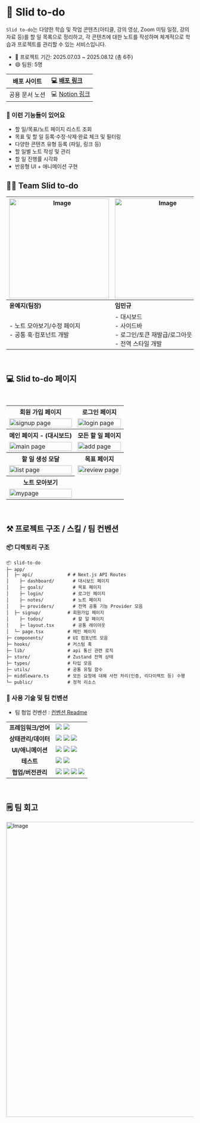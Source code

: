 # 🎯 Slid to-do


`Slid to-do`는 다양한 학습 및 작업 콘텐츠(아티클, 강의 영상, Zoom 미팅 일정, 강의 자료 등)를 할 일 목록으로 정리하고, 각 콘텐츠에 대한 노트를 작성하며 체계적으로 학습과 프로젝트를 관리할 수 있는 서비스입니다.

- 📅 프로젝트 기간: 2025.07.03 ~ 2025.08.12 (총 6주)
- 😄 팀원: 5명

| 배포 사이트 |                                    💻 [배포 링크](https://slid-to-do-fe.vercel.app/)                                     |
| :-------: | :---- |
|   공용 문서 노션    | 💻 [Notion 링크](https://mewing-halloumi-584.notion.site/Team-7-Project-Workspace-22261be3ce85802badebf9804fd30fdd?pvs=74) |

### 📝 이런 기능들이 있어요

- 할 일/목표/노트 페이지 리스트 조회
- 목표 및 할 일 등록·수정·삭제·완료 체크 및 필터링
- 다양한 콘텐츠 유형 등록 (파일, 링크 등)
- 할 일별 노트 작성 및 관리
- 할 일 진행률 시각화
- 반응형 UI + 애니메이션 구현


## 🤝🏻 Team Slid to-do

| <img width="268" alt="Image" src="https://github.com/user-attachments/assets/e73b4f54-fd73-46ba-ac71-22bee63dfae1" /> | <img width="268" alt="Image" src="https://github.com/user-attachments/assets/293f6f22-4d36-420a-979a-be79dc86d6d6" /> | <img width="268" alt="Image" src="https://github.com/user-attachments/assets/53b9b249-a2cc-49bc-9979-a39492874504" /> | <img width="268" alt="Image" src="https://github.com/user-attachments/assets/fb2046a9-e8a9-420a-a011-181ff6f33fcd" /> | <img width="268" alt="Image" src="https://github.com/user-attachments/assets/b8da23a4-6a04-492d-9efd-53a524f945d7" /> |
| --------------------------------------------------------------------------------------------------------------------- | --------------------------------------------------------------------------------------------------------------------- | --------------------------------------------------------------------------------------------------------------------- | --------------------------------------------------------------------------------------------------------------------- | --------------------------------------------------------------------------------------------------------------------- |
| **윤예지(팀장)**                                                                                                      | **임민규**                                                                                                            | **노주영**                                                                                                            | **정유하**                                                                                                            | **박솔미**                                                                                                            |
| - 노트 모아보기/수정 페이지<br /> - 공통 훅·컴포넌트 개발                                                             | - 대시보드<br />- 사이드바<br />- 로그인/토큰 재발급/로그아웃<br />- 전역 스타일 개발                                 | - 할 일 페이지<br />- 할 일 생성모달<br />- 모달 커스텀 훅<br /> - 공통 컴포넌트 개발                                 | - 목표 페이지<br />- 노트 작성 페이지<br />- 무한스크롤 훅<br />- 공통 컴포넌트 개발                                  | - 로그인/회원가입 페이지<br />- 커스텀 훅<br />- 공통 컴포넌트 개발                                                   |

<br/>

## 💻 Slid to-do 페이지

<table>	
	<tr>
			</tr>
 <tr>
    <th>
      회원 가입 페이지
    </th>
    <th>
      로그인 페이지
    </th>
  </tr>
  <tr>
    <td>
      <img src="https://github.com/user-attachments/assets/e2f27a3b-dd1f-4d93-8fde-0a06c7f77c3e"  alt="signup page" width = 100% >
    </td>
    <td>
      <img src="https://github.com/user-attachments/assets/59b0c486-d46f-4369-8239-465c302a6eb4" alt="login page" width = 100%>
    </td>
   </tr> 
  <tr>
    <th>
      메인 페이지 - (대시보드)
    </th>
    <th>
      모든 할 일 페이지
    </th>
  </tr>
  <tr>
    <td>
      <img src="https://github.com/user-attachments/assets/f5d6b998-ae2f-4f18-88d5-4303bbb7a2a1"  alt="main page" width = 100%>
    </td>
    <td>
      <img src="https://github.com/user-attachments/assets/1ad1a771-f499-48a7-8ef4-4e79c7af856c" alt="add page" width = 100%>
    </td>
   </tr>
   <tr>
    <th>
      할 일 생성 모달 
    </th> 
    <th>
      목표 페이지
    </th>
  </tr>
  <tr>
    <td>
      <img src="https://mewing-halloumi-584.notion.site/image/attachment%3Aebffe53c-7f9b-48ba-bd60-2909e03541f4%3A%E1%84%89%E1%85%B3%E1%84%8F%E1%85%B3%E1%84%85%E1%85%B5%E1%86%AB%E1%84%89%E1%85%A3%E1%86%BA_2025-08-14_%E1%84%8B%E1%85%A9%E1%84%92%E1%85%AE_12.10.30.png?table=block&id=24f61be3-ce85-80be-90f4-de7d80df8b30&spaceId=9e462b86-d673-41b8-b0db-505560448103&width=800&userId=&cache=v2" alt="list page" width = 100%>
    </td>
    <td>
      <img src="https://mewing-halloumi-584.notion.site/image/attachment%3Ac3ae7f7e-427b-4254-a3b8-e21ad533b145%3A%E1%84%89%E1%85%B3%E1%84%8F%E1%85%B3%E1%84%85%E1%85%B5%E1%86%AB%E1%84%89%E1%85%A3%E1%86%BA_2025-08-14_%E1%84%8B%E1%85%A9%E1%84%92%E1%85%AE_12.13.10.png?table=block&id=24f61be3-ce85-8011-91ad-d242b04a5ff7&spaceId=9e462b86-d673-41b8-b0db-505560448103&width=800&userId=&cache=v2" alt="review page" width = 100%>
    </td>
  </tr> 
  <tr>
   <th>
      노트 모아보기
    </th>
  </tr>
  <tr>  
	<td>
      <img src="https://mewing-halloumi-584.notion.site/image/attachment%3Ac3ae7f7e-427b-4254-a3b8-e21ad533b145%3A%E1%84%89%E1%85%B3%E1%84%8F%E1%85%B3%E1%84%85%E1%85%B5%E1%86%AB%E1%84%89%E1%85%A3%E1%86%BA_2025-08-14_%E1%84%8B%E1%85%A9%E1%84%92%E1%85%AE_12.13.10.png?table=block&id=24f61be3-ce85-8011-91ad-d242b04a5ff7&spaceId=9e462b86-d673-41b8-b0db-505560448103&width=800&userId=&cache=v2" alt="mypage" width = 100%>
    </td
  </tr>
      <br/>
</table>	

<br/>

## ⚒️ 프로젝트 구조 / 스킬 / 팀 컨벤션


### 📦 디렉토리 구조

```
📦 slid-to-do
├─ app/
│  ├─ api/             # # Next.js API Routes
│	 ├─ dashboard/       # 대시보드 페이지
│	 ├─ goals/           # 목표 페이지
│	 ├─ login/           # 로그인 페이지
│	 ├─ notes/           # 노트 페이지
│	 ├─ providers/       # 전역 공통 기능 Provider 모음
│  ├─ signup/          # 회원가입 페이지
│	 ├─ todos/           # 할 일 페이지
│	 ├─ layout.tsx       # 공통 레이아웃
│  └─ page.tsx         # 메인 페이지
├─ components/         # UI 컴포넌트 모음
├─ hooks/              # 커스텀 훅
├─ lib/                # api 통신 관련 로직
├─ store/              # Zustand 전역 상태
├─ types/              # 타입 모음
├─ utils/              # 공통 유틸 함수
├─ middleware.ts       # 모든 요청에 대해 사전 처리(인증, 리다이렉트 등) 수행
└─ public/             # 정적 리소스
```


### 📐 사용 기술 및 팀 컨벤션

- 팀 협업 컨벤션 : [컨벤션 Readme](https://github.com/slid-to-do/slid-to-do-fe/blob/develop/CONVENTION.md)

<table>

  <tr>
    <td align="center"><b>프레임워크/언어</b></td>
    <td>
      <img src="https://img.shields.io/badge/Next.js-000000?style=for-the-badge&logo=nextdotjs&logoColor=white" />
      <img src="https://img.shields.io/badge/TypeScript-007acc?style=for-the-badge&logo=typescript&logoColor=white" />
    </td>
  </tr>
  <tr>
    <td align="center"><b>상태관리/데이터</b></td>
    <td>
      <img src="https://img.shields.io/badge/React_Query-FF4154?style=for-the-badge&logo=reactquery&logoColor=white" />
      <img src="https://img.shields.io/badge/Zustand-4B32C3?style=for-the-badge&logo=react&logoColor=white" />
      <img src="https://img.shields.io/badge/Axios-5A29E4?style=for-the-badge&logo=axios&logoColor=white" />
    </td>
  </tr>
  <tr>
    <td align="center"><b>UI/애니메이션</b></td>
    <td>
      <img src="https://img.shields.io/badge/Tailwind_CSS-06B6D4?style=for-the-badge&logo=tailwindcss&logoColor=white" />
      <img src="https://img.shields.io/badge/Framer_Motion-0055FF?style=for-the-badge&logo=framer&logoColor=white" />
      <img src="https://img.shields.io/badge/TipTap-9747FF?style=for-the-badge&logo=tiptap&logoColor=white" />
    </td>
  </tr>
  <tr>
    <td align="center"><b>테스트</b></td>
    <td>
      <img src="https://img.shields.io/badge/Jest-C21325?style=for-the-badge&logo=jest&logoColor=white" />
      <img src="https://img.shields.io/badge/React_Testing_Library-E33332?style=for-the-badge&logo=testinglibrary&logoColor=white" />
    </td>
  </tr>
  <tr>
    <td align="center"><b>협업/버전관리</b></td>
    <td>
      <img src="https://img.shields.io/badge/Git-F05032?style=for-the-badge&logo=git&logoColor=white" />
      <img src="https://img.shields.io/badge/Notion-000000?style=for-the-badge&logo=notion&logoColor=white" />
      <img src="https://img.shields.io/badge/Swagger-85EA2D?style=for-the-badge&logo=swagger&logoColor=black" />
      <img src="https://img.shields.io/badge/Figma-F24E1E?style=for-the-badge&logo=figma&logoColor=white" />
    </td>
  </tr>
</table>

<br/>


## 🗒️ 팀 회고

<img width="793" alt="Image" src="https://github.com/user-attachments/assets/58820917-6d07-4d59-ba49-368188488245" />
